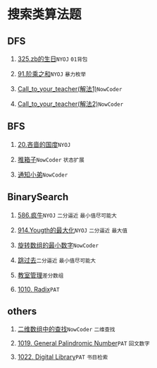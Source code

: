 # 搜索类算法题

## DFS

1. [325.zb的生日](https://github.com/faxinwang/OJ_NYOJ/blob/master/search/325.zb%E7%9A%84%E7%94%9F%E6%97%A5(DFS%E8%A7%A301%E8%83%8C%E5%8C%85%E9%97%AE%E9%A2%98).cpp)`NYOJ` `01背包`

2. [91.阶乘之和](https://github.com/faxinwang/OJ_NYOJ/blob/master/greedy/91.%E9%98%B6%E4%B9%98%E4%B9%8B%E5%92%8C.cpp)`NYOJ` `暴力枚举`

3. [Call_to_your_teacher(解法1)](https://github.com/faxinwang/OJ_NowCoder/blob/master/%E7%AB%9E%E8%B5%9B/2018%E5%B9%B4%E5%85%A8%E5%9B%BD%E5%A4%9A%E6%A0%A1%E7%AE%97%E6%B3%95%E5%AF%92%E5%81%87%E8%AE%AD%E7%BB%83%E8%90%A5%E7%BB%83%E4%B9%A0%E8%B5%9B/%E7%AC%AC%E5%9B%9B%E5%9C%BA/F.Call_to_your_teacher.cpp)`NowCoder`

4. [Call_to_your_teacher(解法2)](https://github.com/faxinwang/OJ_NowCoder/blob/master/%E7%AB%9E%E8%B5%9B/2018%E5%B9%B4%E5%85%A8%E5%9B%BD%E5%A4%9A%E6%A0%A1%E7%AE%97%E6%B3%95%E5%AF%92%E5%81%87%E8%AE%AD%E7%BB%83%E8%90%A5%E7%BB%83%E4%B9%A0%E8%B5%9B/%E7%AC%AC%E5%9B%9B%E5%9C%BA/F.Call_to_your_teacher2.cpp)`NowCoder`


## BFS

1. [20.吝啬的国度]()`NYOJ`

2. [推箱子](https://github.com/faxinwang/OJ_NowCoder/blob/master/%E5%85%AC%E5%8F%B8%E7%9C%9F%E9%A2%98/2017%E7%BD%91%E6%98%93%E6%B8%B8%E6%88%8F%E9%9B%B7%E7%81%AB%E7%9B%98%E5%8F%A4%E5%AE%9E%E4%B9%A0%E7%94%9F%E6%8B%9B%E8%81%98%E7%AC%94%E8%AF%95%E7%9C%9F%E9%A2%98/3%E6%8E%A8%E7%AE%B1%E5%AD%90.cpp)`NowCoder` `状态扩展`

3. [通知小弟](https://github.com/faxinwang/OJ_NowCoder/blob/master/%E7%AB%9E%E8%B5%9B/2018%E5%B9%B4%E5%85%A8%E5%9B%BD%E5%A4%9A%E6%A0%A1%E7%AE%97%E6%B3%95%E5%AF%92%E5%81%87%E8%AE%AD%E7%BB%83%E8%90%A5%E7%BB%83%E4%B9%A0%E8%B5%9B/%E7%AC%AC%E5%9B%9B%E5%9C%BA/E.%E9%80%9A%E7%9F%A5%E5%B0%8F%E5%BC%9F.cpp)`NowCoder`



## BinarySearch

1. [586.疯牛](https://github.com/faxinwang/OJ_NYOJ/blob/master/greedy/586.%E7%96%AF%E7%89%9B.cpp)`NYOJ` `二分逼近` `最小值尽可能大`

2. [914.Yougth的最大化](https://github.com/faxinwang/OJ_NYOJ/blob/master/greedy/914.Yougth%E7%9A%84%E6%9C%80%E5%A4%A7%E5%8C%96.cpp)`NYOJ` `二分逼近` `最大值`

3. [旋转数组的最小数字](https://github.com/faxinwang/OJ_NowCoder/blob/master/%E5%89%91%E6%8C%87offer%E7%BC%96%E7%A8%8B%E9%A2%98/6.%E6%97%8B%E8%BD%AC%E6%95%B0%E7%BB%84%E7%9A%84%E6%9C%80%E5%B0%8F%E6%95%B0%E5%AD%97.cpp)`NowCoder`

4. [跳过去](https://github.com/faxinwang/2017_summer_train/blob/master/1.%E4%BA%8C%E5%88%86-%E8%B7%B3%E8%BF%87%E5%8E%BB%20(10%E5%88%86).cpp)`二分逼近` `最小值尽可能大`

5. [教室管理](https://github.com/faxinwang/2017_summer_train/blob/master/2.%E4%BA%8C%E5%88%86-%E6%95%99%E5%AE%A4%E7%AE%A1%E7%90%86%20(10%E5%88%86).cpp)`差分数组`

6. [1010. Radix](https://github.com/faxinwang/OJ_PAT/blob/master/2%20advance/1-20/1010.%20Radix%20(25).cpp)`PAT`

## others

1. [二维数组中的查找](https://github.com/faxinwang/OJ_NowCoder/blob/master/%E5%89%91%E6%8C%87offer%E7%BC%96%E7%A8%8B%E9%A2%98/1.%E4%BA%8C%E7%BB%B4%E6%95%B0%E7%BB%84%E4%B8%AD%E7%9A%84%E6%9F%A5%E6%89%BE.cpp)`NowCoder` `二维查找`

2. [1019. General Palindromic Number](https://github.com/faxinwang/OJ_PAT/blob/master/2%20advance/1-20/1019.%20General%20Palindromic%20Number%20(20).cpp)`PAT` `回文数字`

3. [1022. Digital Library](https://github.com/faxinwang/OJ_PAT/blob/master/2%20advance/21%20-%2040/1022.%20Digital%20Library%20(30).cpp)`PAT` `书目检索`